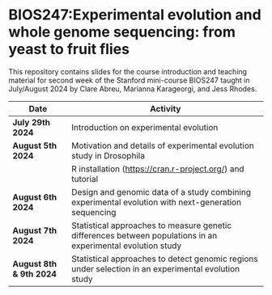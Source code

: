 # BIOS247:Experimental evolution and whole genome sequencing: from yeast to fruit flies

This repository contains slides for the course introduction and teaching material for second week of the Stanford mini-course BIOS247 taught in July/August 2024 by Clare Abreu, Marianna Karageorgi, and Jess Rhodes.


| Date                      | Activity                                                                                          |
|---------------------------|---------------------------------------------------------------------------------------------------|
| **July 29th 2024**       | Introduction on experimental evolution                     |
| **August 5th 2024**       | Motivation and details of experimental evolution study in Drosophila                        |
|                           | R installation (https://cran.r-project.org/) and tutorial                                                              |
| **August 6th 2024**       | Design and genomic data of a study combining experimental evolution with next-generation sequencing |
| **August 7th 2024**       | Statistical approaches to measure genetic differences between populations in an experimental evolution study |
| **August 8th & 9th 2024** | Statistical approaches to detect genomic regions under selection in an experimental evolution study |
